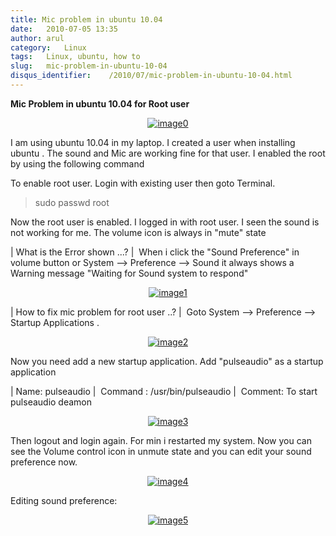 ```yaml
---
title: Mic problem in ubuntu 10.04
date:   2010-07-05 13:35
author: arul
category:   Linux
tags:   Linux, ubuntu, how to
slug:   mic-problem-in-ubuntu-10-04
disqus_identifier:    /2010/07/mic-problem-in-ubuntu-10-04.html
---
```


**Mic Problem in ubuntu 10.04 for Root user**

<div class="separator" style="clear: both; text-align: center;">

[![image0](http://1.bp.blogspot.com/_X5tq9y9xv2s/TDIvaC1A0YI/AAAAAAAAAb8/fg2JNqwg6uE/s320/Volume+in+ubuntu+10.04.png)](http://1.bp.blogspot.com/_X5tq9y9xv2s/TDIvaC1A0YI/AAAAAAAAAb8/fg2JNqwg6uE/s1600/Volume+in+ubuntu+10.04.png)

</div>

I am using ubuntu 10.04 in my laptop. I created a user when installing
ubuntu . The sound and Mic are working fine for that user. I enabled the
root by using the following command

To enable root user. Login with existing user then goto Terminal.

> sudo passwd root

Now the root user is enabled. I logged in with root user. I seen the
sound is not working for me. The volume icon is always in \"mute\" state

| What is the Error shown \...?
|  When i click the \"Sound Preference\" in volume button or System
  \--\> Preference \--\> Sound it always shows a Warning message
  \"Waiting for Sound system to respond\"

<div class="separator" style="clear: both; text-align: center;">

[![image1](http://3.bp.blogspot.com/_X5tq9y9xv2s/TEc_0dAcuYI/AAAAAAAAAdc/uRcnI1a_fG0/s320/waiting+for+response.png)](http://3.bp.blogspot.com/_X5tq9y9xv2s/TEc_0dAcuYI/AAAAAAAAAdc/uRcnI1a_fG0/s1600/waiting+for+response.png)

</div>

| How to fix mic problem for root user ..?
|  Goto System \--\> Preference \--\> Startup Applications .

<div class="separator" style="clear: both; text-align: center;">

[![image2](http://1.bp.blogspot.com/_X5tq9y9xv2s/TDIxqUrbzsI/AAAAAAAAAcE/jVA2AakzRC4/s320/startup+application+-+ubuntu.png)](http://1.bp.blogspot.com/_X5tq9y9xv2s/TDIxqUrbzsI/AAAAAAAAAcE/jVA2AakzRC4/s1600/startup+application+-+ubuntu.png)

</div>

Now you need add a new startup application. Add \"pulseaudio\" as a
startup application

| Name: pulseaudio
|  Command : /usr/bin/pulseaudio
|  Comment: To start pulseaudio deamon

<div class="separator" style="clear: both; text-align: center;">

[![image3](http://3.bp.blogspot.com/_X5tq9y9xv2s/TDIyC_EXQrI/AAAAAAAAAcM/JC7uXRAJqvk/s320/Add+start+up+application+ubuntu.png)](http://3.bp.blogspot.com/_X5tq9y9xv2s/TDIyC_EXQrI/AAAAAAAAAcM/JC7uXRAJqvk/s1600/Add+start+up+application+ubuntu.png)

</div>

Then logout and login again. For min i restarted my system. Now you can
see the Volume control icon in unmute state and you can edit your sound
preference now.

<div class="separator" style="clear: both; text-align: center;">

[![image4](http://2.bp.blogspot.com/_X5tq9y9xv2s/TDIywdsgklI/AAAAAAAAAcU/htWK_E-B4o4/s320/working+mic+for+ubuntu.png)](http://2.bp.blogspot.com/_X5tq9y9xv2s/TDIywdsgklI/AAAAAAAAAcU/htWK_E-B4o4/s1600/working+mic+for+ubuntu.png)

</div>

Editing sound preference:

<div class="separator" style="clear: both; text-align: center;">

[![image5](http://1.bp.blogspot.com/_X5tq9y9xv2s/TDIz1bMbXWI/AAAAAAAAAck/o55AK7XlmX4/s320/Sound+Preferences+-+ubuntu+10.04.png)](http://1.bp.blogspot.com/_X5tq9y9xv2s/TDIz1bMbXWI/AAAAAAAAAck/o55AK7XlmX4/s1600/Sound+Preferences+-+ubuntu+10.04.png)

</div>
